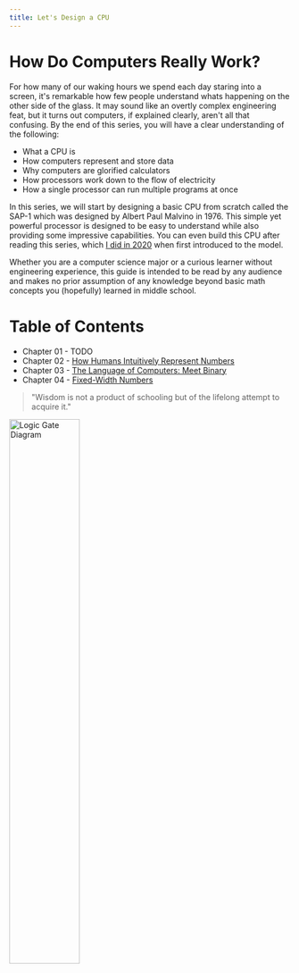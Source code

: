 ```yaml
---
title: Let's Design a CPU
---
```


# How Do Computers Really Work?

For how many of our waking hours we spend each day staring into a screen, it's remarkable how few people understand whats happening on the other side of the glass. It may sound like an overtly complex engineering feat, but it turns out computers, if explained clearly, aren't all that confusing. By the end of this series, you will have a clear understanding of the following:

* What a CPU is
* How computers represent and store data
* Why computers are glorified calculators
* How processors work down to the flow of electricity
* How a single processor can run multiple programs at once

In this series, we will start by designing a basic CPU from scratch called the SAP-1 which was designed by Albert Paul Malvino in 1976. This simple yet powerful processor is designed to be easy to understand while also providing some impressive capabilities. You can even build this CPU after reading this series, which [I did in 2020](https://github.com/milen-patel/BreadboardCPU) when first introduced to the model.

Whether you are a computer science major or a curious learner without engineering experience, this guide is intended to be read by any audience and makes no prior assumption of any knowledge beyond basic math concepts you (hopefully) learned in middle school.

# Table of Contents
* Chapter 01 - TODO
* Chapter 02 - [How Humans Intuitively Represent Numbers](/cpu_tutorial/parts/part2.html)
* Chapter 03 - [The Language of Computers: Meet Binary](/cpu_tutorial/parts/part3.html)
* Chapter 04 - [Fixed-Width Numbers](/cpu_tutorial/parts/part4.html)

> "Wisdom is not a product of schooling but of the lifelong attempt to acquire it."


<img src="https://karenok.github.io/SAP-1-Computer/images/CS.png"
     alt="Logic Gate Diagram"
     style="width: 50%; float: left; margin-right: 10px;" />
